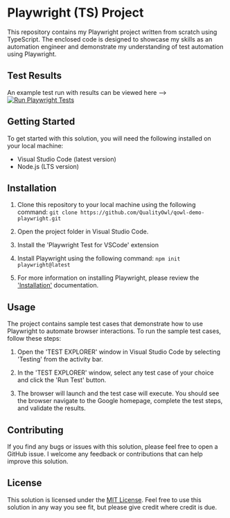 # Playwright (TS) Project

This repository contains my Playwright project written from scratch using TypeScript. The enclosed code is designed to showcase my skills as an automation engineer and demonstrate my understanding of test automation using Playwright.

## Test Results

An example test run with results can be viewed here --> [![Run Playwright Tests](https://github.com/QualityOwl/qowl-demo-playwright/actions/workflows/playwright.yml/badge.svg)](https://github.com/QualityOwl/qowl-demo-playwright/actions/workflows/playwright.yml)

## Getting Started

To get started with this solution, you will need the following installed on your local machine:

- Visual Studio Code (latest version)
- Node.js (LTS version)

## Installation

1. Clone this repository to your local machine using the following command: `git clone https://github.com/QualityOwl/qowl-demo-playwright.git`

2. Open the project folder in Visual Studio Code.

3. Install the 'Playwright Test for VSCode' extension
   
4. Install Playwright using the following command: `npm init playwright@latest`
   
5. For more information on installing Playwright, please review the ['Installation'](https://playwright.dev/docs/intro) documentation.

## Usage

The project contains sample test cases that demonstrate how to use Playwright to automate browser interactions. To run the sample test cases, follow these steps:

1. Open the 'TEST EXPLORER' window in Visual Studio Code by selecting 'Testing' from the activity bar.

2. In the 'TEST EXPLORER' window, select any test case of your choice and click the 'Run Test' button.

3. The browser will launch and the test case will execute. You should see the browser navigate to the Google homepage, complete the test steps, and validate the results.

## Contributing

If you find any bugs or issues with this solution, please feel free to open a GitHub issue. I welcome any feedback or contributions that can help improve this solution.

## License

This solution is licensed under the [MIT License](https://opensource.org/license/mit/). Feel free to use this solution in any way you see fit, but please give credit where credit is due.
